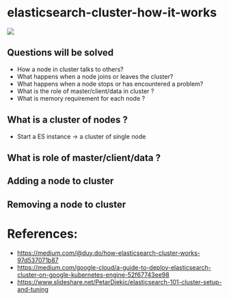 # elasticsearch-cluster-how-it-works
![](https://www.elastic.co/assets/blt47da469cfb3097c3/cluster-topology.svg)

## Questions will be solved
- How a node in cluster talks to others?
- What happens when a node joins or leaves the cluster?
- What happens when a node stops or has encountered a problem?
- What is the role of master/client/data in cluster ?
- What is memory requirement for each node ?

## What is a cluster of nodes ? 
- <p>Start a ES instance -> a cluster of single node</p>
## What is role of master/client/data ?
## Adding a node to cluster
## Removing a node to cluster
# References:
- https://medium.com/@duy.do/how-elasticsearch-cluster-works-97d537071b87
- https://medium.com/google-cloud/a-guide-to-deploy-elasticsearch-cluster-on-google-kubernetes-engine-52f67743ee98
- https://www.slideshare.net/PetarDjekic/elasticsearch-101-cluster-setup-and-tuning

